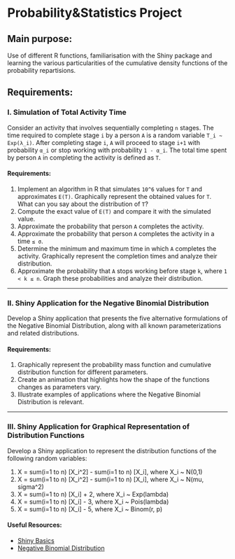 # Probability&Statistics Project
## Main purpose:
Use of different R functions, familiarisation with the Shiny package and learning the various particularities of the cumulative density functions of the probability repartisions.
## Requirements:

### I. Simulation of Total Activity Time
Consider an activity that involves sequentially completing `n` stages. The time required to complete stage `i` by a person `A` is a random variable `T_i ~ Exp(λ_i)`. After completing stage `i`, `A` will proceed to stage `i+1` with probability `α_i` or stop working with probability `1 - α_i`. The total time spent by person `A` in completing the activity is defined as `T`.

#### Requirements:
1. Implement an algorithm in R that simulates `10^6` values for `T` and approximates `E(T)`. Graphically represent the obtained values for `T`. What can you say about the distribution of `T`?
2. Compute the exact value of `E(T)` and compare it with the simulated value.
3. Approximate the probability that person `A` completes the activity.
4. Approximate the probability that person `A` completes the activity in a time `≤ σ`.
5. Determine the minimum and maximum time in which `A` completes the activity. Graphically represent the completion times and analyze their distribution.
6. Approximate the probability that `A` stops working before stage `k`, where `1 < k ≤ n`. Graph these probabilities and analyze their distribution.

---

### II. Shiny Application for the Negative Binomial Distribution
Develop a Shiny application that presents the five alternative formulations of the Negative Binomial Distribution, along with all known parameterizations and related distributions.

#### Requirements:
1. Graphically represent the probability mass function and cumulative distribution function for different parameters.
2. Create an animation that highlights how the shape of the functions changes as parameters vary.
3. Illustrate examples of applications where the Negative Binomial Distribution is relevant.

---

### III. Shiny Application for Graphical Representation of Distribution Functions
Develop a Shiny application to represent the distribution functions of the following random variables:

1. X = sum(i=1 to n) [X_i^2] - sum(i=1 to n) [X_i], where X_i ~ N(0,1)
2. X = sum(i=1 to n) [X_i^2] - sum(i=1 to n) [X_i], where X_i ~ N(mu, sigma^2)
3. X = sum(i=1 to n) [X_i] + 2, where X_i ~ Exp(lambda)
4. X = sum(i=1 to n) [X_i] - 3, where X_i ~ Pois(lambda)
5. X = sum(i=1 to n) [X_i] - 5, where X_i ~ Binom(r, p)

#### Useful Resources:
- [Shiny Basics](https://shiny.posit.co/r/getstarted/shiny-basics/lesson1/)
- [Negative Binomial Distribution](https://en.wikipedia.org/wiki/Negative_binomial_distribution)

